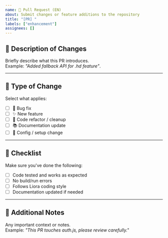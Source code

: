 ```yaml
---
name: 🍭 Pull Request (EN)
about: Submit changes or feature additions to the repository
title: "[PR] "
labels: ["enhancement"]
assignees: []
---
```


## 🍰 Description of Changes

Briefly describe what this PR introduces.  
Example: _"Added fallback API for .hd feature"_.

---

## 🍡 Type of Change

Select what applies:

- [ ] 🐞 Bug fix
- [ ] ✨ New feature
- [ ] 🧹 Code refactor / cleanup
- [ ] 📚 Documentation update
- [ ] 🔧 Config / setup change

---

## 🧁 Checklist

Make sure you've done the following:

- [ ] Code tested and works as expected
- [ ] No build/run errors
- [ ] Follows Liora coding style
- [ ] Documentation updated if needed

---

## 🍬 Additional Notes

Any important context or notes.  
Example: _"This PR touches auth.js, please review carefully."_